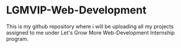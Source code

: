 # LGMVIP-Web-Development
This is my github repository where i will be uploading all my projects assigned to me under Let's Grow More Web-Development Internship program. 
